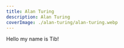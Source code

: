 ```yaml
---
title: Alan Turing
description: Alan Turing
coverImage: ./alan-turing/alan-turing.webp
---
```


Hello my name is Tib!
